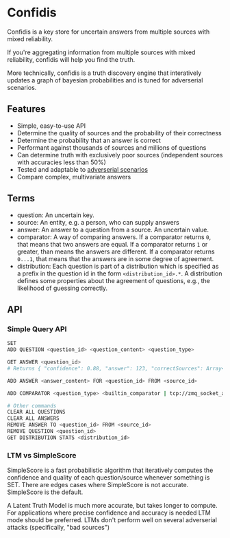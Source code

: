 # Confidis

Confidis is a key store for uncertain answers from multiple sources with mixed reliability.

If you're aggregating information from multiple sources with mixed reliability, confidis will help you find the truth.

More technically, confidis is a truth discovery engine that interatively updates a graph of bayesian probabilities and
is tuned for adverserial scenarios.

## Features

* Simple, easy-to-use API
* Determine the quality of sources and the probability of their correctness
* Determine the probability that an answer is correct
* Performant against thousands of sources and millions of questions
* Can determine truth with exclusively poor sources (independent sources with accuracies less than 50%) 
* Tested and adaptable to [adverserial scenarios](https://github.com/waoai/confidis/blob/master/ATTACKS.md)
* Compare complex, multivariate answers

## Terms

- question: An uncertain key.
- source: An entity, e.g. a person, who can supply answers
- answer: An answer to a question from a source. An uncertain value.
- comparator: A way of comparing answers. If a comparator returns `0`, that means that two answers are equal. If a comparator returns `1` or greater, than means the answers are different. If a comparator returns `0...1`, that means that the answers are in some degree of agreement.
- distribution: Each question is part of a distribution which is specified as a prefix in the question id in the form `<distribution_id>.*`. A distribution defines some properties about the agreement of questions, e.g., the likelihood of guessing correctly.

## API

### Simple Query API

```bash
SET 
ADD QUESTION <question_id> <question_content> <question_type>

GET ANSWER <question_id>
# Returns { "confidence": 0.88, "answer": 123, "correctSources": Array<source_id> }

ADD ANSWER <answer_content> FOR <question_id> FROM <source_id>

ADD COMPARATOR <question_type> <builtin_comparator | tcp://zmq_socket_addr | http://mycompareendpoint.com/compare>

# Other commands
CLEAR ALL QUESTIONS
CLEAR ALL ANSWERS
REMOVE ANSWER TO <question_id> FROM <source_id>
REMOVE QUESTION <question_id>
GET DISTRIBUTION STATS <distribution_id>
```

### LTM vs SimpleScore

SimpleScore is a fast probabilistic algorithm that iteratively computes the confidence
and quality of each question/source whenever something is SET. There are edges cases
where SimpleScore is not accurate. SimpleScore is the default.

A Latent Truth Model is much more accurate, but takes longer to compute. For applications
where precise confidence and accuracy is needed LTM mode should be preferred. LTMs don't
perform well on several adverserial attacks (specifically, "bad sources")
